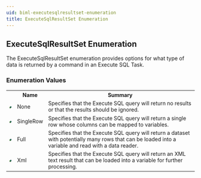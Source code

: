 ```yaml
---
uid: biml-executesqlresultset-enumeration
title: ExecuteSqlResultSet Enumeration
---
```


## ExecuteSqlResultSet Enumeration

<div class="LanguageSummary"><div class ="SummaryItem">The ExecuteSqlResultSet enumeration provides options for what type of data is returned by a command in an Execute SQL Task.</div></div>
<div class="EnumValueGroup">

### Enumeration Values

<table id="EnumValue" class="MemberList"><tbody><tr><th class="MemberTypeIconColumnHeader">&nbsp;</th><th class="MemberNameColumnHeader">Name</th><th class="MemberSummaryColumnHeader">Summary</th></tr><tr class="cd0"><td align="center" class="MemberTypeIcon"><img src="enumValue.png"></img></td><td class="MemberName">None</td><td class="MemberSummary"><div class ="SummaryItem">Specifies that the Execute SQL query will return no results or that the results should be ignored.</div></td></tr><tr class="cd1"><td align="center" class="MemberTypeIcon"><img src="enumValue.png"></img></td><td class="MemberName">SingleRow</td><td class="MemberSummary"><div class ="SummaryItem">Specifies that the Execute SQL query will return a single row whose columns can be mapped to variables.</div></td></tr><tr class="cd0"><td align="center" class="MemberTypeIcon"><img src="enumValue.png"></img></td><td class="MemberName">Full</td><td class="MemberSummary"><div class ="SummaryItem">Specifies that the Execute SQL query will return a dataset with potentially many rows that can be loaded into a variable and read with a data reader.</div></td></tr><tr class="cd1"><td align="center" class="MemberTypeIcon"><img src="enumValue.png"></img></td><td class="MemberName">Xml</td><td class="MemberSummary"><div class ="SummaryItem">Specifies that the Execute SQL query will return an XML text result that can be loaded into a variable for further processing.</div></td></tr></tbody></table>
</div>